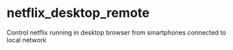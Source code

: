 # netflix_desktop_remote
Control netflix running in desktop browser from smartphones connected to local network
